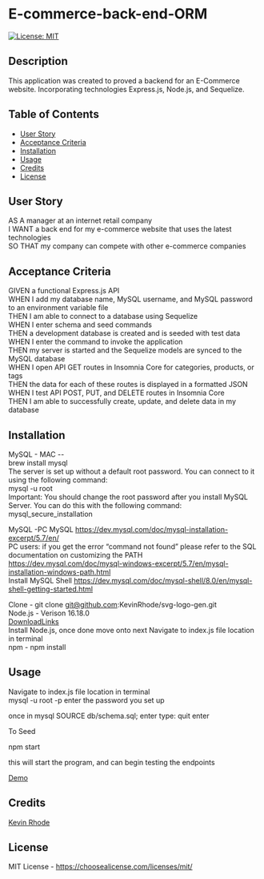 # E-commerce-back-end-ORM  
[![License: MIT](https://img.shields.io/badge/License-MIT-yellow.svg)](https://choosealicense.com/licenses/mit/)
## Description

This application was created to proved a backend for an E-Commerce website. Incorporating technologies Express.js, Node.js, and Sequelize.

## Table of Contents 

- [User Story](#user-story)
- [Acceptance Criteria](#acceptance-criteria)
- [Installation](#installation)
- [Usage](#usage)
- [Credits](#credits)
- [License](#license)

## User Story
AS A manager at an internet retail company  
I WANT a back end for my e-commerce website that uses the latest technologies  
SO THAT my company can compete with other e-commerce companies  

## Acceptance Criteria
GIVEN a functional Express.js API  
WHEN I add my database name, MySQL username, and MySQL password to an environment variable file  
THEN I am able to connect to a database using Sequelize  
WHEN I enter schema and seed commands  
THEN a development database is created and is seeded with test data  
WHEN I enter the command to invoke the application  
THEN my server is started and the Sequelize models are synced to the MySQL database  
WHEN I open API GET routes in Insomnia Core for categories, products, or tags  
THEN the data for each of these routes is displayed in a formatted JSON  
WHEN I test API POST, PUT, and DELETE routes in Insomnia Core  
THEN I am able to successfully create, update, and delete data in my database  

## Installation
  MySQL - MAC --  
  brew install mysql  
  The server is set up without a default root password. You can connect to it using the following command:  
  mysql -u root  
  Important: You should change the root password after you install MySQL Server. You can do this with the following command:  
  mysql_secure_installation  
    
  MySQL -PC
  MySQL https://dev.mysql.com/doc/mysql-installation-excerpt/5.7/en/   
  PC users: if you get the error “command not found” please refer to the SQL documentation on customizing the PATH   
  https://dev.mysql.com/doc/mysql-windows-excerpt/5.7/en/mysql-installation-windows-path.html  
  Install MySQL Shell
  https://dev.mysql.com/doc/mysql-shell/8.0/en/mysql-shell-getting-started.html

  Clone - git clone git@github.com:KevinRhode/svg-logo-gen.git  
  Node.js - Verison 16.18.0  
  [DownloadLinks](https://nodejs.org/download/release/v16.18.0/)  
  Install Node.js, once done move onto next
  Navigate to index.js file location in terminal  
  npm - npm install  


## Usage

Navigate to index.js file location in terminal  
mysql -u root -p
enter the password you set up

once in mysql
SOURCE db/schema.sql;
enter
type: quit
enter

To Seed

npm start

this will start the program, and can begin testing the endpoints

[Demo](https://drive.google.com/file/d/1hTRu2M18fXk5AfFFAsYQb4uPQYd-sajA/view)  

## Credits

[Kevin Rhode](https://github.com/KevinRhode)

## License

MIT License - https://choosealicense.com/licenses/mit/

